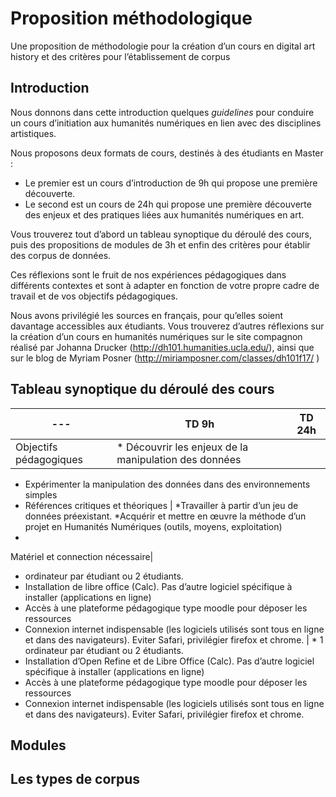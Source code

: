 # Proposition méthodologique
Une proposition de méthodologie pour la création d’un cours en digital art history et des critères pour l’établissement de corpus

## Introduction

Nous donnons dans cette introduction quelques *guidelines* pour conduire un cours d’initiation aux humanités numériques en lien avec des disciplines artistiques.

Nous proposons deux formats de cours, destinés à des étudiants en Master :
* Le premier est un cours d’introduction de 9h qui propose une première découverte.
* Le second est un cours de 24h qui propose une première découverte des enjeux et des pratiques liées aux humanités numériques en art.

Vous trouverez tout d’abord un tableau synoptique du déroulé des cours, puis des propositions de modules de 3h et enfin des critères pour établir des corpus de données.

Ces réflexions sont le fruit de nos expériences pédagogiques dans différents contextes et sont à adapter en fonction de votre propre cadre de travail et de vos objectifs pédagogiques.

Nous avons privilégié les sources en français, pour qu’elles soient davantage accessibles aux étudiants. Vous trouverez d’autres réflexions sur la création d’un cours en humanités numériques sur le site compagnon réalisé par Johanna Drucker (http://dh101.humanities.ucla.edu/), ainsi que sur le blog de Myriam Posner (http://miriamposner.com/classes/dh101f17/ )

## Tableau synoptique du déroulé des cours


  --- | TD 9h | TD 24h
------------ | ------------- | -------------
Objectifs pédagogiques | * Découvrir les enjeux de la manipulation des données
* Expérimenter la manipulation des données dans des environnements simples
* Références critiques et théoriques | *Travailler à partir d’un jeu de données préexistant.
*Acquérir et mettre en œuvre la méthode d’un projet en Humanités Numériques (outils, moyens, exploitation)
*
Matériel et connection nécessaire|
* ordinateur par étudiant ou 2 étudiants.
* Installation de libre office (Calc). Pas d’autre logiciel spécifique à installer (applications en ligne)
* Accès à une plateforme pédagogique type moodle pour déposer les ressources
* Connexion internet indispensable (les logiciels utilisés sont tous en ligne et dans des navigateurs). Eviter Safari, privilégier firefox et chrome.
 | * 1 ordinateur par étudiant ou 2 étudiants.
* Installation d’Open Refine et de Libre Office (Calc). Pas d’autre logiciel spécifique à installer (applications en ligne)
* Accès à une plateforme pédagogique type moodle pour déposer les ressources
* Connexion internet indispensable (les logiciels utilisés sont tous en ligne et dans des navigateurs). Eviter Safari, privilégier firefox et chrome.




## Modules


## Les types de corpus
